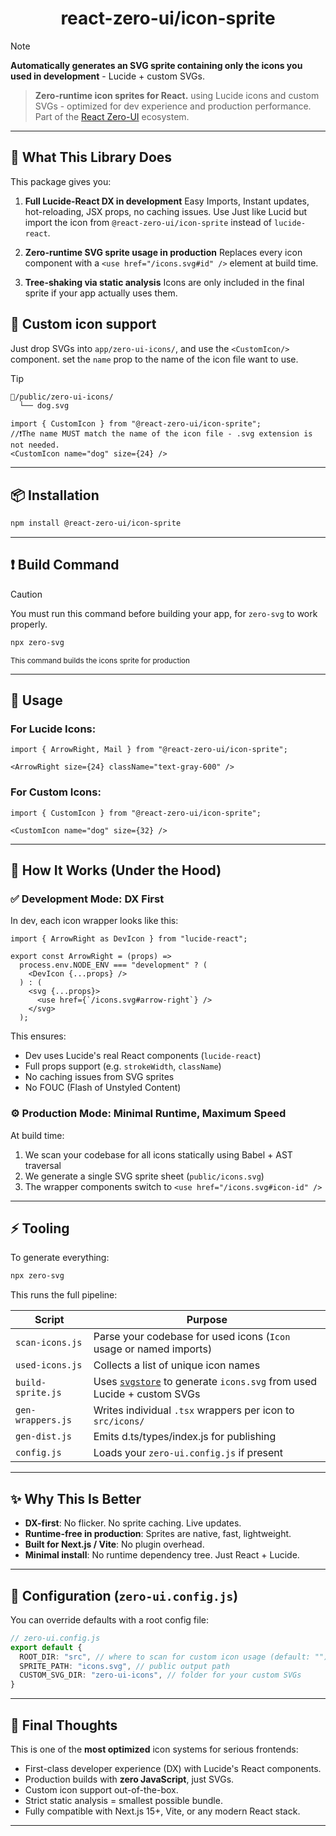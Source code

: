 <div align="center">
  
  # react-zero-ui/icon-sprite
  
</div>

> [!NOTE]
> **Automatically generates an SVG sprite containing only the icons you used in development** - Lucide + custom SVGs.  

> **Zero-runtime icon sprites for React.** using Lucide icons and custom SVGs - optimized for dev experience and production performance. Part of the [React Zero-UI](https://github.com/react-zero-ui) ecosystem.
 

---

## 🧠 What This Library Does

This package gives you:

1. **Full Lucide-React DX in development**
   Easy Imports, Instant updates, hot-reloading, JSX props, no caching issues. Use Just like Lucid but import the icon from `@react-zero-ui/icon-sprite` instead of `lucide-react`.

2. **Zero-runtime SVG sprite usage in production**
   Replaces every icon component with a `<use href="/icons.svg#id" />` element at build time.

3. **Tree-shaking via static analysis**
   Icons are only included in the final sprite if your app actually uses them.

## 🙏 Custom icon support
   Just drop SVGs into `app/zero-ui-icons/`, and use the `<CustomIcon/>` component. set the `name` prop to the name of the icon file want to use. 

> [!TIP]
>```txt
>📁/public/zero-ui-icons/
>   └── dog.svg 
>```
>```tsx
>import { CustomIcon } from "@react-zero-ui/icon-sprite";
>//❗The name MUST match the name of the icon file - .svg extension is not needed.
><CustomIcon name="dog" size={24} />
>```


---

## 📦 Installation

```bash
npm install @react-zero-ui/icon-sprite
```

---

## ❗ Build Command
> [!CAUTION]
> You must run this command before building your app, for `zero-svg` to work properly.
>```bash
>npx zero-svg
>```

<small>This command builds the icons sprite for production</small>


---

## 🔨 Usage

### For Lucide Icons:

```tsx
import { ArrowRight, Mail } from "@react-zero-ui/icon-sprite";

<ArrowRight size={24} className="text-gray-600" />
```

### For Custom Icons:

```tsx
import { CustomIcon } from "@react-zero-ui/icon-sprite";

<CustomIcon name="dog" size={32} />
```
---

## 🧪 How It Works (Under the Hood)

### ✅ Development Mode: DX First

In dev, each icon wrapper looks like this:

```tsx
import { ArrowRight as DevIcon } from "lucide-react";

export const ArrowRight = (props) =>
  process.env.NODE_ENV === "development" ? (
    <DevIcon {...props} />
  ) : (
    <svg {...props}>
      <use href={`/icons.svg#arrow-right`} />
    </svg>
  );
```

This ensures:

* Dev uses Lucide's real React components (`lucide-react`)
* Full props support (e.g. `strokeWidth`, `className`)
* No caching issues from SVG sprites
* No FOUC (Flash of Unstyled Content)

### ⚙️ Production Mode: Minimal Runtime, Maximum Speed

At build time:

1. We scan your codebase for all icons statically using Babel + AST traversal
2. We generate a single SVG sprite sheet (`public/icons.svg`)
3. The wrapper components switch to `<use href="/icons.svg#icon-id" />`

---

## ⚡️ Tooling

To generate everything:

```bash
npx zero-svg
```

This runs the full pipeline:

| Script            | Purpose                                                                                                      |
| ----------------- | ------------------------------------------------------------------------------------------------------------ |
| `scan-icons.js`   | Parse your codebase for used icons (`Icon` usage or named imports)                                           |
| `used-icons.js`   | Collects a list of unique icon names                                                                         |
| `build-sprite.js` | Uses [`svgstore`](https://github.com/DIYgod/svgstore) to generate `icons.svg` from used Lucide + custom SVGs |
| `gen-wrappers.js` | Writes individual `.tsx` wrappers per icon to `src/icons/`                                                   |
| `gen-dist.js`     | Emits d.ts/types/index.js for publishing                                                                     |
| `config.js`       | Loads your `zero-ui.config.js` if present                                                                    |


---
<!-- 
## 📁 Directory Structure

```txt
📂 icon-sprite/
├── 📂 dist/
│   ├── 📂 icons/            # Generated Lucide icon wrappers (TSX)
│   ├── config.js           # Final resolved config
│   ├── index.js            # Entrypoint (exports Icon components)
├── 📂 scripts/
│   ├── scan-icons.js       # AST parser → finds used icons
│   ├── used-icons.js       # Stores collected icon names
│   ├── build-sprite.js     # Creates the sprite from Lucide + custom
│   ├── gen-wrappers.js     # Creates TSX files for icons
│   ├── gen-dist.js         # Prepares the package for publishing
├── 📂 src/
│   ├── 📂 icons/            # Same as dist, before compile
│   ├── config.ts           # Default + user config merge
├── 📄 README.md
├── 📄 package.json
└── 📄 tsconfig.json
```

--- -->

## ✨ Why This Is Better

* **DX-first**: No flicker. No sprite caching. Live updates.
* **Runtime-free in production**: Sprites are native, fast, lightweight.
* **Built for Next.js / Vite**: No plugin overhead.
* **Minimal install**: No runtime dependency tree. Just React + Lucide.

---

## 🔧 Configuration (`zero-ui.config.js`)

You can override defaults with a root config file:

```ts
// zero-ui.config.js
export default {
  ROOT_DIR: "src", // where to scan for custom icon usage (default: "")
  SPRITE_PATH: "icons.svg", // public output path
  CUSTOM_SVG_DIR: "zero-ui-icons", // folder for your custom SVGs
}
```

---

## 🧠 Final Thoughts

This is one of the **most optimized** icon systems for serious frontends:

* First-class developer experience (DX) with Lucide's React components.
* Production builds with **zero JavaScript**, just SVGs.
* Custom icon support out-of-the-box.
* Strict static analysis = smallest possible bundle.
* Fully compatible with Next.js 15+, Vite, or any modern React stack.

---
 